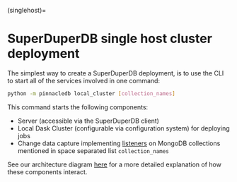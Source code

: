 (singlehost)=
# SuperDuperDB single host cluster deployment

The simplest way to create a SuperDuperDB deployment, is to use the CLI 
to start all of the services involved in one command:

```bash
python -m pinnacledb local_cluster [collection_names] 
```

This command starts the following components:

- Server (accessible via the SuperDuperDB client)
- Local Dask Cluster (configurable via configuration system) for deploying jobs
- Change data capture implementing [listeners](listeners) on MongoDB collections mentioned in space separated list `collection_names`

See our architecture diagram [here](architecture) for a more detailed explanation of how 
these components interact.